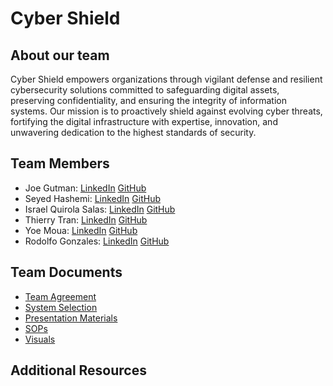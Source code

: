 # Cyber Shield
## About our team

Cyber Shield empowers organizations through vigilant defense and resilient cybersecurity solutions committed to safeguarding digital assets, preserving confidentiality, and ensuring the integrity of information systems. Our mission is to proactively shield against evolving cyber threats, fortifying the digital infrastructure with expertise, innovation, and unwavering dedication to the highest standards of security.

## Team Members 
- Joe Gutman: [LinkedIn](https://www.linkedin.com/in/joegutmann/) [GitHub](https://github.com/Joegutmann)
- Seyed Hashemi: [LinkedIn](https://www.linkedin.com/in/seyed-sohi/) [GitHub](https://github.com/armoon1)
- Israel Quirola Salas: [LinkedIn](https://www.linkedin.com/in/israelquirola/) [GitHub](https://github.com/israelqui)
- Thierry Tran: [LinkedIn](https://www.linkedin.com/in/thierry-tran-703400265/) [GitHub](https://github.com/thierrytuantran)
- Yoe Moua: [LinkedIn](https://www.linkedin.com/in/yue-moua-9b51601b8/) [GitHub](https://github.com/ymoua27)
- Rodolfo Gonzales: [LinkedIn](https://www.linkedin.com/in/rgonzo1355/) [GitHub](https://github.com/rgonzo1355)
## Team Documents 
- [Team Agreement]()
- [System Selection]()
- [Presentation Materials]()
- [SOPs]()
- [Visuals]()

## Additional Resources 



